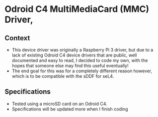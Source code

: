 # Odroid C4 MultiMediaCard (MMC) Driver, 

## Context

* This device driver was originally a Raspberry Pi 3 driver, but due to a lack of existing Odroid C4 device drivers that are public, well documented and easy to read, I decided to code my own, with the hopes that someone else may find this useful eventually!
* The end goal for this was for a completely different reason however, which is to be compatible with the sDDF for seL4. 

## Specifications

* Tested using a microSD card on an Odroid C4.
* Specifications will be updated more when I finish coding
